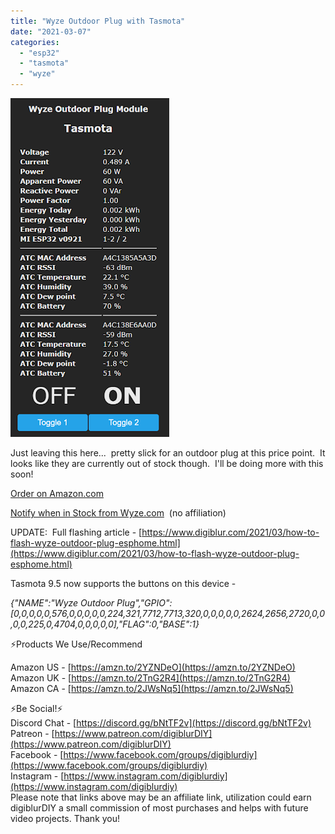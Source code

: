 ```yaml
---
title: "Wyze Outdoor Plug with Tasmota"
date: "2021-03-07"
categories: 
  - "esp32"
  - "tasmota"
  - "wyze"
---
```


[![](images/wyze_outdoor.PNG)](https://1.bp.blogspot.com/-kgSGLEfWedI/YEUruWp1xmI/AAAAAAAEoB4/qyonzQHL56EiaE2DMz8FpvuRe19TDhcuACLcBGAsYHQ/s808/wyze_outdoor.PNG)

Just leaving this here...  pretty slick for an outdoor plug at this price point.  It looks like they are currently out of stock though.  I'll be doing more with this soon!  

[Order on Amazon.com](https://amzn.to/30oyEsW)

[Notify when in Stock from Wyze.com](https://wyze.com/wyze-plug-outdoor.html)  (no affiliation)

UPDATE:  Full flashing article - [https://www.digiblur.com/2021/03/how-to-flash-wyze-outdoor-plug-esphome.html](https://www.digiblur.com/2021/03/how-to-flash-wyze-outdoor-plug-esphome.html)

Tasmota 9.5 now supports the buttons on this device - 

_{"NAME":"Wyze Outdoor Plug","GPIO":\[0,0,0,0,0,576,0,0,0,0,0,224,321,7712,7713,320,0,0,0,0,0,2624,2656,2720,0,0,0,0,225,0,4704,0,0,0,0,0\],"FLAG":0,"BASE":1}_

⚡Products We Use/Recommend

Amazon US - [https://amzn.to/2YZNDeO](https://amzn.to/2YZNDeO)  
Amazon UK - [https://amzn.to/2TnG2R4](https://amzn.to/2TnG2R4)  
Amazon CA - [https://amzn.to/2JWsNq5](https://amzn.to/2JWsNq5)  
  

⚡Be Social!⚡  
Discord Chat - [https://discord.gg/bNtTF2v](https://discord.gg/bNtTF2v)  
Patreon - [https://www.patreon.com/digiblurDIY](https://www.patreon.com/digiblurDIY)  
Facebook - [https://www.facebook.com/groups/digiblurdiy](https://www.facebook.com/groups/digiblurdiy)  
Instagram - [https://www.instagram.com/digiblurdiy](https://www.instagram.com/digiblurdiy)  
Please note that links above may be an affiliate link, utilization could earn digiblurDIY a small commission of most purchases and helps with future video projects. Thank you!
